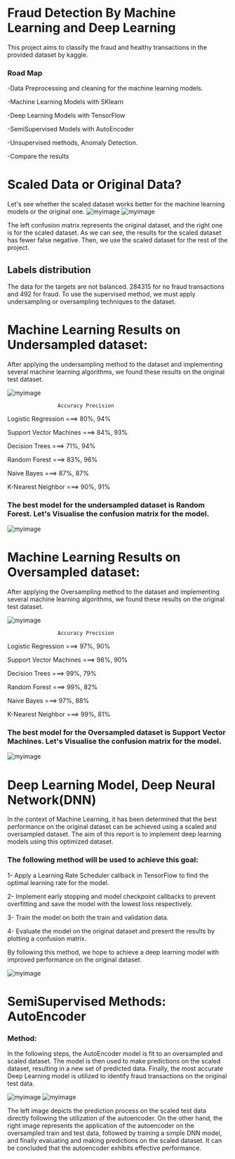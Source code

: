 # Fraud Detection By Machine Learning and Deep Learning

This project aims to classify the fraud and healthy transactions in the provided dataset by kaggle.

### Road Map
-Data Preprocessing and cleaning for the machine learning models.

-Machine Learning Models with SKlearn

-Deep Learning Models with TensorFlow

-SemiSupervised Models with AutoEncoder

-Unsupervised methods, Anomaly Detection.

-Compare the results

# Scaled Data or Original Data?
Let's see whether the scaled dataset works better for the machine learning models or the original one. 
![myimage](Results/cm_org.png)          ![myimage](Results/cm_scaled.png) 

The left confusion matrix represents the original dataset, and the right one is for the scaled dataset. As we can see, the results for the scaled dataset has fewer false negative. Then, we use the scaled dataset for the rest of the project.

## Labels distribution

The data for the targets are not balanced. 284315 for no fraud transactions and 492 for fraud. To use the supervised method, we must apply undersampling or oversampling techniques to the dataset.

# Machine Learning Results on Undersampled dataset:
After applying the undersampling method to the dataset and implementing several machine learning algorithms, we found these results on the original test dataset.

![myimage](Results/output.png) 

	                Accuracy Precision
  
Logistic Regression ===>	    80%,	  94%

Support Vector Machines	===>  84%,	  93%

Decision Trees	===>          71%,	  94%

Random Forest	===>            83%,	  96%

Naive Bayes	===>              87%,	  87%

K-Nearest Neighbor	===>      90%,	   91%


### The best model for the undersampled dataset is Random Forest. Let's Visualise the confusion matrix for the model.

![myimage](Results/random_forest.png) 

# Machine Learning Results on Oversampled dataset:
After applying the Oversampling method to the dataset and implementing several machine learning algorithms, we found these results on the original test dataset.

![myimage](Results/over.png) 

	                Accuracy Precision
  
Logistic Regression ===>	    97%,	  90%

Support Vector Machines	===>  98%,	  90%

Decision Trees	===>          99%,	  79%

Random Forest	===>            99%,	  82%

Naive Bayes	===>              97%,	  88%

K-Nearest Neighbor	===>      99%,	   81%


### The best model for the Oversampled dataset is Support Vector Machines. Let's Visualise the confusion matrix for the model.

![myimage](Results/svm.png) 

# Deep Learning Model, Deep Neural Network(DNN)

In the context of Machine Learning, it has been determined that the best performance on the original dataset can be achieved using a scaled and oversampled dataset. The aim of this report is to implement deep learning models using this optimized dataset.

### The following method will be used to achieve this goal:

1- Apply a Learning Rate Scheduler callback in TensorFlow to find the optimal learning rate for the model.

2- Implement early stopping and model checkpoint callbacks to prevent overfitting and save the model with the lowest loss respectively.

3- Train the model on both the train and validation data.

4- Evaluate the model on the original dataset and present the results by plotting a confusion matrix.

By following this method, we hope to achieve a deep learning model with improved performance on the original dataset.

![myimage](Results/dnn_oversample.png)

# SemiSupervised Methods: **AutoEncoder**

### Method: 
In the following steps, the AutoEncoder model is fit to an oversampled and scaled dataset. The model is then used to make predictions on the scaled dataset, resulting in a new set of predicted data. Finally, the most accurate Deep Learning model is utilized to identify fraud transactions on the original test data.

![myimage](Results/autoencode1.png)     ![myimage](Results/autoencode2.png)

The left image depicts the prediction process on the scaled test data directly following the utilization of the autoencoder. On the other hand, the right image represents the application of the autoencoder on the oversampled train and test data, followed by training a simple DNN model, and finally evaluating and making predictions on the scaled dataset. It can be concluded that the autoencoder exhibits effective performance.
